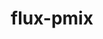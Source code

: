 ---
title: "flux-pmix"
layout: cache
categories: [package, develop]
meta: {"versions": ["0.3.0"], "compilers": ["gcc@=7.3.1"], "oss": ["amzn2"], "platforms": ["linux"], "targets": ["aarch64", "neoverse_n1", "x86_64_v3"], "stacks": ["aws-isc", "aws-isc-aarch64", "root"], "num_specs": 44, "num_specs_by_stack": {"aws-isc-aarch64": 31, "root": 44, "aws-isc": 13}}
spec_details: [{"hash": "lyojds2ugudcwy6mtqfnnqmhtez6k2h3", "compiler": "gcc@=7.3.1", "versions": ["0.3.0"], "os": "amzn2", "platform": "linux", "target": "aarch64", "variants": ["build_system=autotools"], "stacks": ["aws-isc-aarch64", "root"], "size": "-", "tarball": "https://binaries.spack.io/develop/build_cache/linux-amzn2-aarch64/gcc-7.3.1/flux-pmix-0.3.0/linux-amzn2-aarch64-gcc-7.3.1-flux-pmix-0.3.0-lyojds2ugudcwy6mtqfnnqmhtez6k2h3.spack"}, {"hash": "pwfpuv67bnskqr7uuski4tnr7fqkk3h3", "compiler": "gcc@=7.3.1", "versions": ["0.3.0"], "os": "amzn2", "platform": "linux", "target": "aarch64", "variants": ["build_system=autotools"], "stacks": ["aws-isc-aarch64", "root"], "size": "-", "tarball": "https://binaries.spack.io/develop/build_cache/linux-amzn2-aarch64/gcc-7.3.1/flux-pmix-0.3.0/linux-amzn2-aarch64-gcc-7.3.1-flux-pmix-0.3.0-pwfpuv67bnskqr7uuski4tnr7fqkk3h3.spack"}, {"hash": "rwto7xznc7x7pp5c4qz3ib6ioh5ov32a", "compiler": "gcc@=7.3.1", "versions": ["0.3.0"], "os": "amzn2", "platform": "linux", "target": "aarch64", "variants": ["build_system=autotools"], "stacks": ["aws-isc-aarch64", "root"], "size": "-", "tarball": "https://binaries.spack.io/develop/build_cache/linux-amzn2-aarch64/gcc-7.3.1/flux-pmix-0.3.0/linux-amzn2-aarch64-gcc-7.3.1-flux-pmix-0.3.0-rwto7xznc7x7pp5c4qz3ib6ioh5ov32a.spack"}, {"hash": "xdizbhdffoecqxsu2xe64mcw3ruacvyg", "compiler": "gcc@=7.3.1", "versions": ["0.3.0"], "os": "amzn2", "platform": "linux", "target": "aarch64", "variants": ["build_system=autotools"], "stacks": ["aws-isc-aarch64", "root"], "size": "-", "tarball": "https://binaries.spack.io/develop/build_cache/linux-amzn2-aarch64/gcc-7.3.1/flux-pmix-0.3.0/linux-amzn2-aarch64-gcc-7.3.1-flux-pmix-0.3.0-xdizbhdffoecqxsu2xe64mcw3ruacvyg.spack"}, {"hash": "kjy6n3zp6n4v6fdq4san25kltdhf6zbk", "compiler": "gcc@=7.3.1", "versions": ["0.3.0"], "os": "amzn2", "platform": "linux", "target": "aarch64", "variants": ["build_system=autotools"], "stacks": ["aws-isc-aarch64", "root"], "size": "-", "tarball": "https://binaries.spack.io/develop/build_cache/linux-amzn2-aarch64/gcc-7.3.1/flux-pmix-0.3.0/linux-amzn2-aarch64-gcc-7.3.1-flux-pmix-0.3.0-kjy6n3zp6n4v6fdq4san25kltdhf6zbk.spack"}, {"hash": "uox7vy3wlknubrgjhhby4uej23rgcqai", "compiler": "gcc@=7.3.1", "versions": ["0.3.0"], "os": "amzn2", "platform": "linux", "target": "aarch64", "variants": ["build_system=autotools"], "stacks": ["aws-isc-aarch64", "root"], "size": "-", "tarball": "https://binaries.spack.io/develop/build_cache/linux-amzn2-aarch64/gcc-7.3.1/flux-pmix-0.3.0/linux-amzn2-aarch64-gcc-7.3.1-flux-pmix-0.3.0-uox7vy3wlknubrgjhhby4uej23rgcqai.spack"}, {"hash": "5aue6asciwen2ujxxmfj3ayf4qzujg6i", "compiler": "gcc@=7.3.1", "versions": ["0.3.0"], "os": "amzn2", "platform": "linux", "target": "aarch64", "variants": ["build_system=autotools"], "stacks": ["aws-isc-aarch64", "root"], "size": "-", "tarball": "https://binaries.spack.io/develop/build_cache/linux-amzn2-aarch64/gcc-7.3.1/flux-pmix-0.3.0/linux-amzn2-aarch64-gcc-7.3.1-flux-pmix-0.3.0-5aue6asciwen2ujxxmfj3ayf4qzujg6i.spack"}, {"hash": "pi3dhudvydcafeoz3oogbflyeuvyk2jp", "compiler": "gcc@=7.3.1", "versions": ["0.3.0"], "os": "amzn2", "platform": "linux", "target": "aarch64", "variants": ["build_system=autotools"], "stacks": ["aws-isc-aarch64", "root"], "size": "-", "tarball": "https://binaries.spack.io/develop/build_cache/linux-amzn2-aarch64/gcc-7.3.1/flux-pmix-0.3.0/linux-amzn2-aarch64-gcc-7.3.1-flux-pmix-0.3.0-pi3dhudvydcafeoz3oogbflyeuvyk2jp.spack"}, {"hash": "4ylipzue3oywy4d5l6r75t2ccideuubq", "compiler": "gcc@=7.3.1", "versions": ["0.3.0"], "os": "amzn2", "platform": "linux", "target": "aarch64", "variants": ["build_system=autotools"], "stacks": ["aws-isc-aarch64", "root"], "size": "-", "tarball": "https://binaries.spack.io/develop/build_cache/linux-amzn2-aarch64/gcc-7.3.1/flux-pmix-0.3.0/linux-amzn2-aarch64-gcc-7.3.1-flux-pmix-0.3.0-4ylipzue3oywy4d5l6r75t2ccideuubq.spack"}, {"hash": "o3rjaufi7fdhyptp3dije37bgt3arq2h", "compiler": "gcc@=7.3.1", "versions": ["0.3.0"], "os": "amzn2", "platform": "linux", "target": "aarch64", "variants": ["build_system=autotools"], "stacks": ["aws-isc-aarch64", "root"], "size": "-", "tarball": "https://binaries.spack.io/develop/build_cache/linux-amzn2-aarch64/gcc-7.3.1/flux-pmix-0.3.0/linux-amzn2-aarch64-gcc-7.3.1-flux-pmix-0.3.0-o3rjaufi7fdhyptp3dije37bgt3arq2h.spack"}, {"hash": "sd47r2j5hnp2k2sq5vnmfxirm6ebkpdg", "compiler": "gcc@=7.3.1", "versions": ["0.3.0"], "os": "amzn2", "platform": "linux", "target": "aarch64", "variants": ["build_system=autotools"], "stacks": ["aws-isc-aarch64", "root"], "size": "-", "tarball": "https://binaries.spack.io/develop/build_cache/linux-amzn2-aarch64/gcc-7.3.1/flux-pmix-0.3.0/linux-amzn2-aarch64-gcc-7.3.1-flux-pmix-0.3.0-sd47r2j5hnp2k2sq5vnmfxirm6ebkpdg.spack"}, {"hash": "axjvhg7k6w5dr4cm2fayllnhg2lx2qgy", "compiler": "gcc@=7.3.1", "versions": ["0.3.0"], "os": "amzn2", "platform": "linux", "target": "aarch64", "variants": ["build_system=autotools"], "stacks": ["aws-isc-aarch64", "root"], "size": "-", "tarball": "https://binaries.spack.io/develop/build_cache/linux-amzn2-aarch64/gcc-7.3.1/flux-pmix-0.3.0/linux-amzn2-aarch64-gcc-7.3.1-flux-pmix-0.3.0-axjvhg7k6w5dr4cm2fayllnhg2lx2qgy.spack"}, {"hash": "6b4dnujxif3bgmsvzjs4xp64dhnexlhv", "compiler": "gcc@=7.3.1", "versions": ["0.3.0"], "os": "amzn2", "platform": "linux", "target": "aarch64", "variants": ["build_system=autotools"], "stacks": ["aws-isc-aarch64", "root"], "size": "-", "tarball": "https://binaries.spack.io/develop/build_cache/linux-amzn2-aarch64/gcc-7.3.1/flux-pmix-0.3.0/linux-amzn2-aarch64-gcc-7.3.1-flux-pmix-0.3.0-6b4dnujxif3bgmsvzjs4xp64dhnexlhv.spack"}, {"hash": "6hlplknblmqlbgg2swsbtoc3svcfhzzw", "compiler": "gcc@=7.3.1", "versions": ["0.3.0"], "os": "amzn2", "platform": "linux", "target": "neoverse_n1", "variants": ["build_system=autotools"], "stacks": ["aws-isc-aarch64", "root"], "size": "-", "tarball": "https://binaries.spack.io/develop/build_cache/linux-amzn2-neoverse_n1/gcc-7.3.1/flux-pmix-0.3.0/linux-amzn2-neoverse_n1-gcc-7.3.1-flux-pmix-0.3.0-6hlplknblmqlbgg2swsbtoc3svcfhzzw.spack"}, {"hash": "2v3krnuvdayrsp3apygdhaceqozhgit6", "compiler": "gcc@=7.3.1", "versions": ["0.3.0"], "os": "amzn2", "platform": "linux", "target": "neoverse_n1", "variants": ["build_system=autotools"], "stacks": ["aws-isc-aarch64", "root"], "size": "-", "tarball": "https://binaries.spack.io/develop/build_cache/linux-amzn2-neoverse_n1/gcc-7.3.1/flux-pmix-0.3.0/linux-amzn2-neoverse_n1-gcc-7.3.1-flux-pmix-0.3.0-2v3krnuvdayrsp3apygdhaceqozhgit6.spack"}, {"hash": "cqgnc4u7u7xpndfuucux4lnlwvhw7fea", "compiler": "gcc@=7.3.1", "versions": ["0.3.0"], "os": "amzn2", "platform": "linux", "target": "neoverse_n1", "variants": ["build_system=autotools"], "stacks": ["aws-isc-aarch64", "root"], "size": "-", "tarball": "https://binaries.spack.io/develop/build_cache/linux-amzn2-neoverse_n1/gcc-7.3.1/flux-pmix-0.3.0/linux-amzn2-neoverse_n1-gcc-7.3.1-flux-pmix-0.3.0-cqgnc4u7u7xpndfuucux4lnlwvhw7fea.spack"}, {"hash": "2rrattsti6sitkvfha5sujgi33ydvbml", "compiler": "gcc@=7.3.1", "versions": ["0.3.0"], "os": "amzn2", "platform": "linux", "target": "neoverse_n1", "variants": ["build_system=autotools"], "stacks": ["aws-isc-aarch64", "root"], "size": "-", "tarball": "https://binaries.spack.io/develop/build_cache/linux-amzn2-neoverse_n1/gcc-7.3.1/flux-pmix-0.3.0/linux-amzn2-neoverse_n1-gcc-7.3.1-flux-pmix-0.3.0-2rrattsti6sitkvfha5sujgi33ydvbml.spack"}, {"hash": "7vhygm5coy33ojs4af5rkwbsrknlmr3w", "compiler": "gcc@=7.3.1", "versions": ["0.3.0"], "os": "amzn2", "platform": "linux", "target": "neoverse_n1", "variants": ["build_system=autotools"], "stacks": ["aws-isc-aarch64", "root"], "size": "-", "tarball": "https://binaries.spack.io/develop/build_cache/linux-amzn2-neoverse_n1/gcc-7.3.1/flux-pmix-0.3.0/linux-amzn2-neoverse_n1-gcc-7.3.1-flux-pmix-0.3.0-7vhygm5coy33ojs4af5rkwbsrknlmr3w.spack"}, {"hash": "hpzmdltftsay7xcpoqqpmyot4klscocg", "compiler": "gcc@=7.3.1", "versions": ["0.3.0"], "os": "amzn2", "platform": "linux", "target": "neoverse_n1", "variants": ["build_system=autotools"], "stacks": ["aws-isc-aarch64", "root"], "size": "-", "tarball": "https://binaries.spack.io/develop/build_cache/linux-amzn2-neoverse_n1/gcc-7.3.1/flux-pmix-0.3.0/linux-amzn2-neoverse_n1-gcc-7.3.1-flux-pmix-0.3.0-hpzmdltftsay7xcpoqqpmyot4klscocg.spack"}, {"hash": "23srtvfh6ahhpry3h4bkap3upig4vcjf", "compiler": "gcc@=7.3.1", "versions": ["0.3.0"], "os": "amzn2", "platform": "linux", "target": "neoverse_n1", "variants": ["build_system=autotools"], "stacks": ["aws-isc-aarch64", "root"], "size": "-", "tarball": "https://binaries.spack.io/develop/build_cache/linux-amzn2-neoverse_n1/gcc-7.3.1/flux-pmix-0.3.0/linux-amzn2-neoverse_n1-gcc-7.3.1-flux-pmix-0.3.0-23srtvfh6ahhpry3h4bkap3upig4vcjf.spack"}, {"hash": "ekmf4sza26ihdcbrk24vmyq3nyw6whob", "compiler": "gcc@=7.3.1", "versions": ["0.3.0"], "os": "amzn2", "platform": "linux", "target": "neoverse_n1", "variants": ["build_system=autotools"], "stacks": ["aws-isc-aarch64", "root"], "size": "-", "tarball": "https://binaries.spack.io/develop/build_cache/linux-amzn2-neoverse_n1/gcc-7.3.1/flux-pmix-0.3.0/linux-amzn2-neoverse_n1-gcc-7.3.1-flux-pmix-0.3.0-ekmf4sza26ihdcbrk24vmyq3nyw6whob.spack"}, {"hash": "easbd3szxwvf46g3l7qtpoaykmg67mw5", "compiler": "gcc@=7.3.1", "versions": ["0.3.0"], "os": "amzn2", "platform": "linux", "target": "neoverse_n1", "variants": ["build_system=autotools"], "stacks": ["aws-isc-aarch64", "root"], "size": "-", "tarball": "https://binaries.spack.io/develop/build_cache/linux-amzn2-neoverse_n1/gcc-7.3.1/flux-pmix-0.3.0/linux-amzn2-neoverse_n1-gcc-7.3.1-flux-pmix-0.3.0-easbd3szxwvf46g3l7qtpoaykmg67mw5.spack"}, {"hash": "ittyy7gcfovlhshvibcnwo7k5epi3bwd", "compiler": "gcc@=7.3.1", "versions": ["0.3.0"], "os": "amzn2", "platform": "linux", "target": "neoverse_n1", "variants": ["build_system=autotools"], "stacks": ["aws-isc-aarch64", "root"], "size": "-", "tarball": "https://binaries.spack.io/develop/build_cache/linux-amzn2-neoverse_n1/gcc-7.3.1/flux-pmix-0.3.0/linux-amzn2-neoverse_n1-gcc-7.3.1-flux-pmix-0.3.0-ittyy7gcfovlhshvibcnwo7k5epi3bwd.spack"}, {"hash": "jxpmpc4sswjn2kx6urrrylckziazrvwk", "compiler": "gcc@=7.3.1", "versions": ["0.3.0"], "os": "amzn2", "platform": "linux", "target": "neoverse_n1", "variants": ["build_system=autotools"], "stacks": ["aws-isc-aarch64", "root"], "size": "-", "tarball": "https://binaries.spack.io/develop/build_cache/linux-amzn2-neoverse_n1/gcc-7.3.1/flux-pmix-0.3.0/linux-amzn2-neoverse_n1-gcc-7.3.1-flux-pmix-0.3.0-jxpmpc4sswjn2kx6urrrylckziazrvwk.spack"}, {"hash": "rry3qpswidwfeoyymohgyqgkg44jgzob", "compiler": "gcc@=7.3.1", "versions": ["0.3.0"], "os": "amzn2", "platform": "linux", "target": "neoverse_n1", "variants": ["build_system=autotools"], "stacks": ["aws-isc-aarch64", "root"], "size": "-", "tarball": "https://binaries.spack.io/develop/build_cache/linux-amzn2-neoverse_n1/gcc-7.3.1/flux-pmix-0.3.0/linux-amzn2-neoverse_n1-gcc-7.3.1-flux-pmix-0.3.0-rry3qpswidwfeoyymohgyqgkg44jgzob.spack"}, {"hash": "zcyn5seqcdl3bur6ikr3mmh33gcowii4", "compiler": "gcc@=7.3.1", "versions": ["0.3.0"], "os": "amzn2", "platform": "linux", "target": "neoverse_n1", "variants": ["build_system=autotools"], "stacks": ["aws-isc-aarch64", "root"], "size": "-", "tarball": "https://binaries.spack.io/develop/build_cache/linux-amzn2-neoverse_n1/gcc-7.3.1/flux-pmix-0.3.0/linux-amzn2-neoverse_n1-gcc-7.3.1-flux-pmix-0.3.0-zcyn5seqcdl3bur6ikr3mmh33gcowii4.spack"}, {"hash": "wop3rqum5xc2m4hmcz3vhswynbsghesz", "compiler": "gcc@=7.3.1", "versions": ["0.3.0"], "os": "amzn2", "platform": "linux", "target": "neoverse_n1", "variants": ["build_system=autotools"], "stacks": ["aws-isc-aarch64", "root"], "size": "-", "tarball": "https://binaries.spack.io/develop/build_cache/linux-amzn2-neoverse_n1/gcc-7.3.1/flux-pmix-0.3.0/linux-amzn2-neoverse_n1-gcc-7.3.1-flux-pmix-0.3.0-wop3rqum5xc2m4hmcz3vhswynbsghesz.spack"}, {"hash": "oqhwurihqtqkcm6gpoujd24xs22de5wv", "compiler": "gcc@=7.3.1", "versions": ["0.3.0"], "os": "amzn2", "platform": "linux", "target": "neoverse_n1", "variants": ["build_system=autotools"], "stacks": ["aws-isc-aarch64", "root"], "size": "-", "tarball": "https://binaries.spack.io/develop/build_cache/linux-amzn2-neoverse_n1/gcc-7.3.1/flux-pmix-0.3.0/linux-amzn2-neoverse_n1-gcc-7.3.1-flux-pmix-0.3.0-oqhwurihqtqkcm6gpoujd24xs22de5wv.spack"}, {"hash": "lluep4x42uyqv4cpgoxpgoaig6jgnier", "compiler": "gcc@=7.3.1", "versions": ["0.3.0"], "os": "amzn2", "platform": "linux", "target": "neoverse_n1", "variants": ["build_system=autotools"], "stacks": ["aws-isc-aarch64", "root"], "size": "-", "tarball": "https://binaries.spack.io/develop/build_cache/linux-amzn2-neoverse_n1/gcc-7.3.1/flux-pmix-0.3.0/linux-amzn2-neoverse_n1-gcc-7.3.1-flux-pmix-0.3.0-lluep4x42uyqv4cpgoxpgoaig6jgnier.spack"}, {"hash": "zz6weil7sjvktjpb3ombzaih4vkebe3a", "compiler": "gcc@=7.3.1", "versions": ["0.3.0"], "os": "amzn2", "platform": "linux", "target": "neoverse_n1", "variants": ["build_system=autotools"], "stacks": ["aws-isc-aarch64", "root"], "size": "-", "tarball": "https://binaries.spack.io/develop/build_cache/linux-amzn2-neoverse_n1/gcc-7.3.1/flux-pmix-0.3.0/linux-amzn2-neoverse_n1-gcc-7.3.1-flux-pmix-0.3.0-zz6weil7sjvktjpb3ombzaih4vkebe3a.spack"}, {"hash": "v5tccxx55ll5b3ppek5mhhtlsnwa2cnq", "compiler": "gcc@=7.3.1", "versions": ["0.3.0"], "os": "amzn2", "platform": "linux", "target": "neoverse_n1", "variants": ["build_system=autotools"], "stacks": ["aws-isc-aarch64", "root"], "size": "-", "tarball": "https://binaries.spack.io/develop/build_cache/linux-amzn2-neoverse_n1/gcc-7.3.1/flux-pmix-0.3.0/linux-amzn2-neoverse_n1-gcc-7.3.1-flux-pmix-0.3.0-v5tccxx55ll5b3ppek5mhhtlsnwa2cnq.spack"}, {"hash": "2rkpc4bubzxgz6fbn4l7fohlcwagm3ix", "compiler": "gcc@=7.3.1", "versions": ["0.3.0"], "os": "amzn2", "platform": "linux", "target": "x86_64_v3", "variants": ["build_system=autotools"], "stacks": ["aws-isc", "root"], "size": "-", "tarball": "https://binaries.spack.io/develop/build_cache/linux-amzn2-x86_64_v3/gcc-7.3.1/flux-pmix-0.3.0/linux-amzn2-x86_64_v3-gcc-7.3.1-flux-pmix-0.3.0-2rkpc4bubzxgz6fbn4l7fohlcwagm3ix.spack"}, {"hash": "3cs3fu3mjrqe3hwiea46qteyst7oehs3", "compiler": "gcc@=7.3.1", "versions": ["0.3.0"], "os": "amzn2", "platform": "linux", "target": "x86_64_v3", "variants": ["build_system=autotools"], "stacks": ["aws-isc", "root"], "size": "-", "tarball": "https://binaries.spack.io/develop/build_cache/linux-amzn2-x86_64_v3/gcc-7.3.1/flux-pmix-0.3.0/linux-amzn2-x86_64_v3-gcc-7.3.1-flux-pmix-0.3.0-3cs3fu3mjrqe3hwiea46qteyst7oehs3.spack"}, {"hash": "cjjkypdawgtj3gyv6vbxuk2auvftcst5", "compiler": "gcc@=7.3.1", "versions": ["0.3.0"], "os": "amzn2", "platform": "linux", "target": "x86_64_v3", "variants": ["build_system=autotools"], "stacks": ["aws-isc", "root"], "size": "-", "tarball": "https://binaries.spack.io/develop/build_cache/linux-amzn2-x86_64_v3/gcc-7.3.1/flux-pmix-0.3.0/linux-amzn2-x86_64_v3-gcc-7.3.1-flux-pmix-0.3.0-cjjkypdawgtj3gyv6vbxuk2auvftcst5.spack"}, {"hash": "cexqze2jgas6l7hjtl7k4fz56mdeied6", "compiler": "gcc@=7.3.1", "versions": ["0.3.0"], "os": "amzn2", "platform": "linux", "target": "x86_64_v3", "variants": ["build_system=autotools"], "stacks": ["aws-isc", "root"], "size": "-", "tarball": "https://binaries.spack.io/develop/build_cache/linux-amzn2-x86_64_v3/gcc-7.3.1/flux-pmix-0.3.0/linux-amzn2-x86_64_v3-gcc-7.3.1-flux-pmix-0.3.0-cexqze2jgas6l7hjtl7k4fz56mdeied6.spack"}, {"hash": "3otqhkbu2mw4q5uyixglazhlpi2ab5qb", "compiler": "gcc@=7.3.1", "versions": ["0.3.0"], "os": "amzn2", "platform": "linux", "target": "x86_64_v3", "variants": ["build_system=autotools"], "stacks": ["aws-isc", "root"], "size": "-", "tarball": "https://binaries.spack.io/develop/build_cache/linux-amzn2-x86_64_v3/gcc-7.3.1/flux-pmix-0.3.0/linux-amzn2-x86_64_v3-gcc-7.3.1-flux-pmix-0.3.0-3otqhkbu2mw4q5uyixglazhlpi2ab5qb.spack"}, {"hash": "i6xxfutfch7xwbm2uubzql3ollnsfaei", "compiler": "gcc@=7.3.1", "versions": ["0.3.0"], "os": "amzn2", "platform": "linux", "target": "x86_64_v3", "variants": ["build_system=autotools"], "stacks": ["aws-isc", "root"], "size": "-", "tarball": "https://binaries.spack.io/develop/build_cache/linux-amzn2-x86_64_v3/gcc-7.3.1/flux-pmix-0.3.0/linux-amzn2-x86_64_v3-gcc-7.3.1-flux-pmix-0.3.0-i6xxfutfch7xwbm2uubzql3ollnsfaei.spack"}, {"hash": "etkmj7n6hw72lbd4eyno5a2ksodep37t", "compiler": "gcc@=7.3.1", "versions": ["0.3.0"], "os": "amzn2", "platform": "linux", "target": "x86_64_v3", "variants": ["build_system=autotools"], "stacks": ["aws-isc", "root"], "size": "-", "tarball": "https://binaries.spack.io/develop/build_cache/linux-amzn2-x86_64_v3/gcc-7.3.1/flux-pmix-0.3.0/linux-amzn2-x86_64_v3-gcc-7.3.1-flux-pmix-0.3.0-etkmj7n6hw72lbd4eyno5a2ksodep37t.spack"}, {"hash": "4ci67xd7jcfpkjupcdwigfxc46jadq4k", "compiler": "gcc@=7.3.1", "versions": ["0.3.0"], "os": "amzn2", "platform": "linux", "target": "x86_64_v3", "variants": ["build_system=autotools"], "stacks": ["aws-isc", "root"], "size": "-", "tarball": "https://binaries.spack.io/develop/build_cache/linux-amzn2-x86_64_v3/gcc-7.3.1/flux-pmix-0.3.0/linux-amzn2-x86_64_v3-gcc-7.3.1-flux-pmix-0.3.0-4ci67xd7jcfpkjupcdwigfxc46jadq4k.spack"}, {"hash": "jinwo6cblzbfxxosgh2aa6obj2cpzo7b", "compiler": "gcc@=7.3.1", "versions": ["0.3.0"], "os": "amzn2", "platform": "linux", "target": "x86_64_v3", "variants": ["build_system=autotools"], "stacks": ["aws-isc", "root"], "size": "-", "tarball": "https://binaries.spack.io/develop/build_cache/linux-amzn2-x86_64_v3/gcc-7.3.1/flux-pmix-0.3.0/linux-amzn2-x86_64_v3-gcc-7.3.1-flux-pmix-0.3.0-jinwo6cblzbfxxosgh2aa6obj2cpzo7b.spack"}, {"hash": "mqs6l4j2qykpyor3hmlcwzfljvuytwmz", "compiler": "gcc@=7.3.1", "versions": ["0.3.0"], "os": "amzn2", "platform": "linux", "target": "x86_64_v3", "variants": ["build_system=autotools"], "stacks": ["aws-isc", "root"], "size": "-", "tarball": "https://binaries.spack.io/develop/build_cache/linux-amzn2-x86_64_v3/gcc-7.3.1/flux-pmix-0.3.0/linux-amzn2-x86_64_v3-gcc-7.3.1-flux-pmix-0.3.0-mqs6l4j2qykpyor3hmlcwzfljvuytwmz.spack"}, {"hash": "oqhmfwwo7df754atbari7de2r5n7vdxs", "compiler": "gcc@=7.3.1", "versions": ["0.3.0"], "os": "amzn2", "platform": "linux", "target": "x86_64_v3", "variants": ["build_system=autotools"], "stacks": ["aws-isc", "root"], "size": "-", "tarball": "https://binaries.spack.io/develop/build_cache/linux-amzn2-x86_64_v3/gcc-7.3.1/flux-pmix-0.3.0/linux-amzn2-x86_64_v3-gcc-7.3.1-flux-pmix-0.3.0-oqhmfwwo7df754atbari7de2r5n7vdxs.spack"}, {"hash": "twuna67coeefmf42olzvmobtq6w5w6yd", "compiler": "gcc@=7.3.1", "versions": ["0.3.0"], "os": "amzn2", "platform": "linux", "target": "x86_64_v3", "variants": ["build_system=autotools"], "stacks": ["aws-isc", "root"], "size": "-", "tarball": "https://binaries.spack.io/develop/build_cache/linux-amzn2-x86_64_v3/gcc-7.3.1/flux-pmix-0.3.0/linux-amzn2-x86_64_v3-gcc-7.3.1-flux-pmix-0.3.0-twuna67coeefmf42olzvmobtq6w5w6yd.spack"}, {"hash": "jsbagaqeukuzexo6hidhf7tfqkzkpaly", "compiler": "gcc@=7.3.1", "versions": ["0.3.0"], "os": "amzn2", "platform": "linux", "target": "x86_64_v3", "variants": ["build_system=autotools"], "stacks": ["aws-isc", "root"], "size": "-", "tarball": "https://binaries.spack.io/develop/build_cache/linux-amzn2-x86_64_v3/gcc-7.3.1/flux-pmix-0.3.0/linux-amzn2-x86_64_v3-gcc-7.3.1-flux-pmix-0.3.0-jsbagaqeukuzexo6hidhf7tfqkzkpaly.spack"}]
---